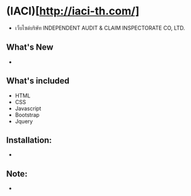 # (IACI)[http://iaci-th.com/]
- เว็บไซต์บริษัท INDEPENDENT AUDIT & CLAIM INSPECTORATE CO, LTD.


## What's New
-

## What's included 
* HTML
* CSS
* Javascript
* Bootstrap
* Jquery

## Installation:
-
     
## Note:
-
